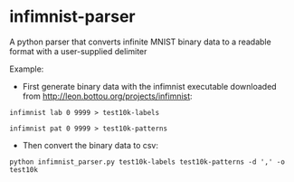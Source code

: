 # infimnist-parser
A python parser that converts infinite MNIST binary data to a readable format with a user-supplied delimiter

Example:

* First generate binary data with the infimnist executable downloaded from <http://leon.bottou.org/projects/infimnist>:

`infimnist lab 0 9999 > test10k-labels`

`infimnist pat 0 9999 > test10k-patterns`

* Then convert the binary data to csv:

`python infimnist_parser.py test10k-labels test10k-patterns -d ',' -o test10k`
